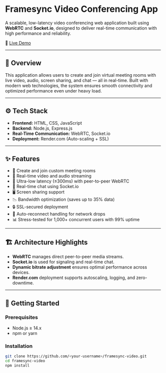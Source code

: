 # Framesync Video Conferencing App

A scalable, low-latency video conferencing web application built using **WebRTC** and **Socket.io**, designed to deliver real-time communication with high performance and reliability.

🚀 [Live Demo](https://framesync.onrender.com/)

---

## 🧠 Overview

This application allows users to create and join virtual meeting rooms with live video, audio, screen sharing, and chat — all in real-time. Built with modern web technologies, the system ensures smooth connectivity and optimized performance even under heavy load.

---

## ⚙️ Tech Stack

- **Frontend:** HTML, CSS, JavaScript
- **Backend:** Node.js, Express.js
- **Real-Time Communication:** WebRTC, Socket.io
- **Deployment:** Render.com (Auto-scaling + SSL)

---

## ✨ Features

- 🔗 Create and join custom meeting rooms
- 🎥 Real-time video and audio streaming
- 📡 Ultra-low latency (≤300ms) with peer-to-peer WebRTC
- 💬 Real-time chat using Socket.io
- 🖥️ Screen sharing support
- 📉 Bandwidth optimization (saves up to 35% data)
- 🔒 SSL-secured deployment
- 🔄 Auto-reconnect handling for network drops
- 📊 Stress-tested for 1,000+ concurrent users with 99% uptime

---

## 🏗️ Architecture Highlights

- **WebRTC** manages direct peer-to-peer media streams.
- **Socket.io** is used for signaling and real-time chat.
- **Dynamic bitrate adjustment** ensures optimal performance across devices.
- **Render.com** deployment supports autoscaling, logging, and zero-downtime.

---

## 🚀 Getting Started

### Prerequisites

- Node.js ≥ 14.x
- npm or yarn

### Installation

```bash
git clone https://github.com/<your-username>/framesync-video.git
cd framesync-video
npm install
```
